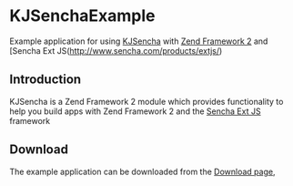 KJSenchaExample
===============

Example application for using [KJSencha](https://github.com/Rovak/KJSencha) 
with [Zend Framework 2](http://framework.zend.com/) 
and [Sencha Ext JS(http://www.sencha.com/products/extjs/)

## Introduction

KJSencha is a Zend Framework 2 module which provides functionality to help you
build apps with Zend Framework 2 and the [Sencha Ext JS](http://www.sencha.com/products/extjs/) framework

## Download

The example application can be downloaded from the 
[Download page](https://github.com/Rovak/KJSenchaExample/downloads),
